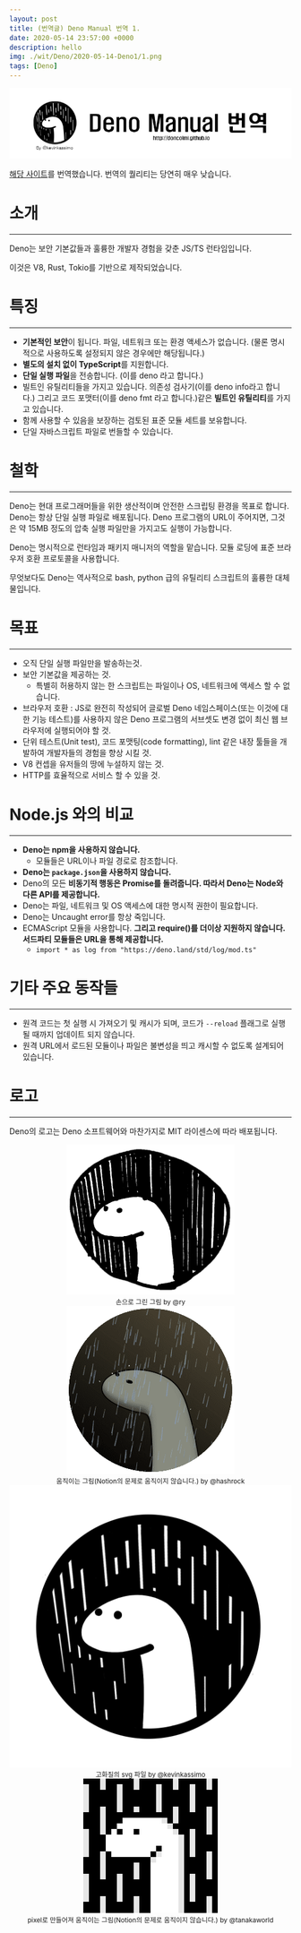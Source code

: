 ```yaml
---
layout: post
title: (번역글) Deno Manual 번역 1.
date: 2020-05-14 23:57:00 +0000
description: hello
img: ./wit/Deno/2020-05-14-Deno1/1.png
tags: [Deno]
---
```


<center><img src="/assets/img/wit/Deno/2020-05-14-Deno1/1.png"></center>

[해당 사이트](https://deno.land/manual/introduction)를 번역했습니다. 번역의 퀄리티는 당연히 매우 낮습니다.

# 소개

---

Deno는 보안 기본값들과 훌륭한 개발자 경험을 갖춘 JS/TS 런타임입니다.

이것은 V8, Rust, Tokio를 기반으로 제작되었습니다.

# 특징

---

- **기본적인 보안**이 됩니다. 파일, 네트워크 또는 환경 액세스가 없습니다. (물론 명시적으로 사용하도록 설정되지 않은 경우에만 해당됩니다.)
- **별도의 설치 없이 TypeScript**를 지원합니다.
- **단일 실행 파일**을 전송합니다. (이를 deno 라고 합니다.)
- 빌트인 유틸리티들을 가지고 있습니다. 의존성 검사기(이를 deno info라고 합니다.) 그리고 코드 포맷터(이를 deno fmt 라고 합니다.)같은 **빌트인 유틸리티**를 가지고 있습니다.
- 함께 사용할 수 있음을 보장하는 검토된 표준 모듈 세트를 보유합니다.
- 단일 자바스크립트 파일로 번들할 수 있습니다.

# 철학

---

Deno는 현대 프로그래머들을 위한 생산적이며 안전한 스크립팅 환경을 목표로 합니다. Deno는 항상 단일 실행 파일로 배포됩니다. Deno 프로그램의 URL이 주어지면, 그것은 약 15MB 정도의 압축 실행 파일만을 가지고도 실행이 가능합니다.

Deno는 명시적으로 런타임과 패키지 매니저의 역할을 맡습니다. 모듈 로딩에 표준 브라우저 호환 프로토콜을 사용합니다.

무엇보다도 Deno는 역사적으로 bash, python 급의 유틸리티 스크립트의 훌륭한 대체물입니다.

# 목표

---

- 오직 단일 실행 파일만을 발송하는것.
- 보안 기본값을 제공하는 것.
  - 특별히 허용하지 않는 한 스크립트는 파일이나 OS, 네트워크에 액세스 할 수 없습니다.
- 브라우저 호환 : JS로 완전히 작성되어 글로벌 Deno 네임스페이스(또는 이것에 대한 기능 테스트)를 사용하지 않은 Deno 프로그램의 서브셋도 변경 없이 최신 웹 브라우저에 실행되어야 할 것.
- 단위 테스트(Unit test), 코드 포맷팅(code formatting), lint 같은 내장 툴들을 개발하여 개발자들의 경험을 향상 시킬 것.
- V8 컨셉을 유저들의 땅에 누설하지 않는 것.
- HTTP를 효율적으로 서비스 할 수 있을 것.

# Node.js 와의 비교

---

- **Deno는 npm을 사용하지 않습니다.**
  - 모듈들은 URL이나 파일 경로로 참조합니다.
- **Deno는 `package.json`을 사용하지 않습니다.**
- Deno의 모든 **비동기적 행동은 Promise를 돌려줍니다. 따라서 Deno는 Node와 다른 API를 제공합니다.**
- Deno는 파일, 네트워크 및 OS 액세스에 대한 명시적 권한이 필요합니다.
- Deno는 Uncaught error를 항상 죽입니다.
- ECMAScript 모듈을 사용합니다. **그리고 require()를 더이상 지원하지 않습니다. 서드파티 모듈들은 URL을 통해 제공합니다.**
  - `import * as log from "https://deno.land/std/log/mod.ts"`

# 기타 주요 동작들

---

- 원격 코드는 첫 실행 시 가져오기 및 캐시가 되며, 코드가 `--reload` 플래그로 실행될 때까지 업데이트 되지 않습니다.
- 원격 URL에서 로드된 모듈이나 파일은 불변성을 띄고 캐시할 수 없도록 설계되어 있습니다.

# 로고

---

Deno의 로고는 Deno 소프트웨어와 마찬가지로 MIT 라이센스에 따라 배포됩니다.

<center><img src="/assets/img/wit/Deno/2020-05-14-Deno1/2.png"></center>
<center><small>손으로 그린 그림 by @ry</small></center>

<center><img src="/assets/img/wit/Deno/2020-05-14-Deno1/3.png"></center>
<center><small>움직이는 그림(Notion의 문제로 움직이지 않습니다.) by @hashrock</small></center>

<center><img src="/assets/img/wit/Deno/2020-05-14-Deno1/4.png"></center>
<center><small>고화질의 svg 파일 by @kevinkassimo</small></center>

<center><img src="/assets/img/wit/Deno/2020-05-14-Deno1/5.png"></center>
<center><small>pixel로 만들어져 움직이는 그림(Notion의 문제로 움직이지 않습니다.) by @tanakaworld</small></center>
